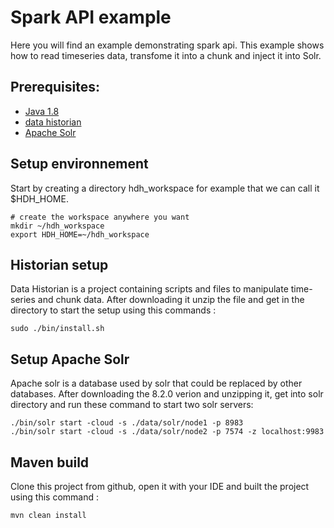 # Spark API example

Here you will find an example demonstrating spark api. This example shows how to read timeseries data, transfome it 
into a chunk and inject it into Solr.

## Prerequisites:
* [Java 1.8](https://www.java.com/fr/download/) 
* [data historian](https://github.com/Hurence/historian/releases/download/v1.3.5/install.sh) 
* [Apache Solr](https://archive.apache.org/dist/lucene/solr/8.2.0/solr-8.2.0.tgz)
## Setup environnement

Start by creating a directory hdh_workspace for example that we can call it $HDH_HOME.
```
# create the workspace anywhere you want
mkdir ~/hdh_workspace
export HDH_HOME=~/hdh_workspace
```
## Historian setup


Data Historian is a project containing scripts and files to manipulate time-series and chunk data. After downloading it
unzip the file and get in the directory to start the setup using this commands :

```
sudo ./bin/install.sh
```
## Setup Apache Solr
Apache solr is a database used by solr that could be replaced by other databases.
After downloading the 8.2.0 verion and unzipping it, get into solr
directory and run these command to start two solr servers:
```
./bin/solr start -cloud -s ./data/solr/node1 -p 8983
./bin/solr start -cloud -s ./data/solr/node2 -p 7574 -z localhost:9983
```

## Maven build 
Clone this project from github, open it with your IDE and built the project using this command :
```
mvn clean install
```



